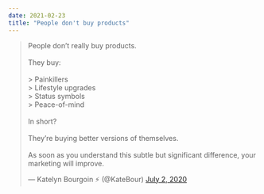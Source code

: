 ```yaml
---
date: 2021-02-23
title: "People don't buy products"
---
```


<blockquote class="twitter-tweet"><p lang="en" dir="ltr">People don’t really buy products.<br><br>They buy:<br><br>&gt; Painkillers<br>&gt; Lifestyle upgrades<br>&gt; Status symbols<br>&gt; Peace-of-mind<br><br>In short?<br><br>They’re buying better versions of themselves.<br><br>As soon as you understand this subtle but significant difference, your marketing will improve.</p>&mdash; Katelyn Bourgoin ⚡️ (@KateBour) <a href="https://twitter.com/KateBour/status/1278646719752933377?ref_src=twsrc%5Etfw">July 2, 2020</a></blockquote> <script async src="https://platform.twitter.com/widgets.js" charset="utf-8"></script>
